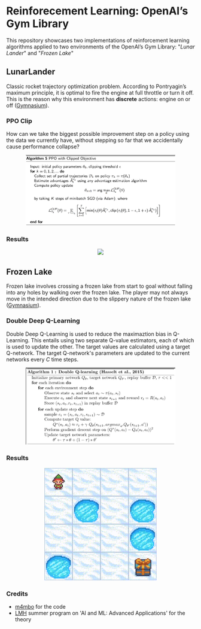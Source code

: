 # Reinforecement Learning: OpenAI’s Gym Library

This repository showcases two implementations of reinforcement learning algorithms applied to two environments of the OpenAI’s Gym Library: "*Lunar Lander*" and "*Frozen Lake*"

## LunarLander

Classic rocket trajectory optimization problem. According to Pontryagin’s maximum principle, it is optimal to fire the engine at full throttle or turn it off. This is the reason why this environment has **discrete** actions: engine on or off ([Gymnasium](https://gymnasium.farama.org/environments/box2d/lunar_lander/#lunar-lander)).

### PPO Clip

How can we take the biggest possible improvement step on a policy using the data we currently have, without stepping so far that we accidentally cause performance collapse?

<div align="center">
  <img src="res/ppo_algo.png" width="400"/>
</div>

### Results

<div align="center">
  <img src="https://github.com/M4mbo/PPO_Clip_for_LunarLander/assets/115642529/670b9f08-b424-4c43-acb9-98abe4aefbc1" width="400"/>
</div>

## Frozen Lake

Frozen lake involves crossing a frozen lake from start to goal without falling into any holes by walking over the frozen lake. The player may not always move in the intended direction due to the slippery nature of the frozen lake ([Gymnasium](https://gymnasium.farama.org/environments/box2d/lunar_lander/#lunar-lander)).

### Double Deep Q-Learning

Double Deep Q-Learning is used to reduce the maximaztion bias in Q-Learning. This entails using two separate Q-value estimators, each of which is used to update the other. The target values are calculated using a target Q-network. The target Q-network's parameters are updated to the current networks every $C$ time steps.


<div align="center">
  <img src="res/ddql_algo.png" width="400"/>
</div>

### Results

<div align="center">
  <img src="res/frozen_lake_demo.gif" width="300"/>
</div>

### Credits

* [m4mbo](https://github.com/m4mbo) for the code
* [LMH](https://www.lmh.ox.ac.uk/) summer program on 'AI and ML: Advanced Applications' for the theory